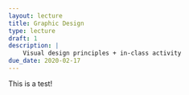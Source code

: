 ```yaml
---
layout: lecture
title: Graphic Design
type: lecture
draft: 1
description: |
    Visual design principles + in-class activity
due_date: 2020-02-17
---
```


This is a test!